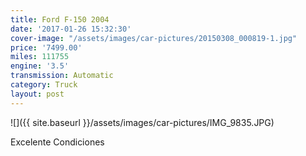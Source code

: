 ```yaml
---
title: Ford F-150 2004
date: '2017-01-26 15:32:30'
cover-image: "/assets/images/car-pictures/20150308_000819-1.jpg"
price: '7499.00'
miles: 111755
engine: '3.5'
transmission: Automatic
category: Truck
layout: post
---
```

![]({{ site.baseurl }}/assets/images/car-pictures/IMG_9835.JPG)

Excelente Condiciones